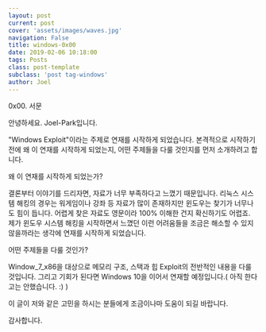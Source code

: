 ```yaml
---
layout: post
current: post
cover: 'assets/images/waves.jpg'
navigation: False
title: windows-0x00
date: 2019-02-06 10:18:00
tags: Posts
class: post-template
subclass: 'post tag-windows'
author: Joel
---
```



0x00. 서문

안녕하세요. Joel-Park입니다.

"Windows Exploit"이라는 주제로 연재를 시작하게 되었습니다. 
본격적으로 시작하기 전에 왜 이 연재를 시작하게 되었는지, 어떤 주제들을 다룰 것인지를 먼저 소개하려고 합니다. 

왜 이 연재를 시작하게 되었는가?

결론부터 이야기를 드리자면, 자료가 너무 부족하다고 느꼈기 때문입니다.
리눅스 시스템 해킹의 경우는 워게임이나 강좌 등 자료가 많이 존재하지만 윈도우는 찾기가 너무나도 힘이 듭니다. 어렵게 찾은 자료도 영문이라 100% 이해한 건지 확신하기도 어렵죠. 
제가 윈도우 시스템 해킹을 시작하면서 느꼈던 이런 어려움들을 조금은 해소할 수 있지 않을까라는 생각에 연재를 시작하게 되었습니다.

어떤 주제들을 다룰 것인가?

Window_7_x86을 대상으로 메모리 구조, 스택과 힙 Exploit의 전반적인 내용을 다룰 것입니다.
그리고 기회가 된다면 Windows 10을 이어서 연재할 예정입니다.( 아직 한다고는 안했습니다. :) )

이 글이 저와 같은 고민을 하시는 분들에게 조금이나마 도움이 되길 바랍니다.

감사합니다.